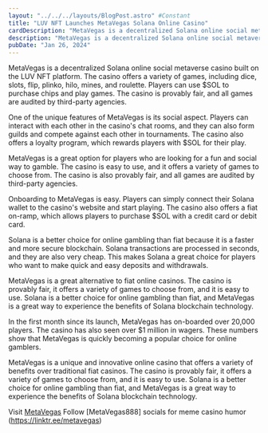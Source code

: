 ```yaml
---
layout: "../../../layouts/BlogPost.astro" #Constant
title: "LUV NFT Launches MetaVegas Solana Online Casino"
cardDescription: "MetaVegas is a decentralized Solana online social metaverse casino built on the LUV NFT platform. "
description: "MetaVegas is a decentralized Solana online social metaverse casino built on the LUV NFT platform. The casino offers a variety of games, including dice, slots, flip, plinko, hilo, mines, and roulette. Players can use $SOL to purchase chips and play games. The casino is provably fair, and all games are audited by third-party agencies."
pubDate: "Jan 26, 2024"
---
```

MetaVegas is a decentralized Solana online social metaverse casino built on the LUV NFT platform. The casino offers a variety of games, including dice, slots, flip, plinko, hilo, mines, and roulette. Players can use $SOL to purchase chips and play games. The casino is provably fair, and all games are audited by third-party agencies.

One of the unique features of MetaVegas is its social aspect. Players can interact with each other in the casino's chat rooms, and they can also form guilds and compete against each other in tournaments. The casino also offers a loyalty program, which rewards players with $SOL for their play.

MetaVegas is a great option for players who are looking for a fun and social way to gamble. The casino is easy to use, and it offers a variety of games to choose from. The casino is also provably fair, and all games are audited by third-party agencies.

Onboarding to MetaVegas is easy. Players can simply connect their Solana wallet to the casino's website and start playing. The casino also offers a fiat on-ramp, which allows players to purchase $SOL with a credit card or debit card.

Solana is a better choice for online gambling than fiat because it is a faster and more secure blockchain. Solana transactions are processed in seconds, and they are also very cheap. This makes Solana a great choice for players who want to make quick and easy deposits and withdrawals.

MetaVegas is a great alternative to fiat online casinos. The casino is provably fair, it offers a variety of games to choose from, and it is easy to use. Solana is a better choice for online gambling than fiat, and MetaVegas is a great way to experience the benefits of Solana blockchain technology.

In the first month since its launch, MetaVegas has on-boarded over 20,000 players. The casino has also seen over $1 million in wagers. These numbers show that MetaVegas is quickly becoming a popular choice for online gamblers.

MetaVegas is a unique and innovative online casino that offers a variety of benefits over traditional fiat casinos. The casino is provably fair, it offers a variety of games to choose from, and it is easy to use. Solana is a better choice for online gambling than fiat, and MetaVegas is a great way to experience the benefits of Solana blockchain technology.

Visit [MetaVegas](https://metavegas.luvnft.com)
Follow [MetaVegas888] socials for meme casino humor (https://linktr.ee/metavegas)


